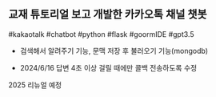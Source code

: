 ## 교재 튜토리얼 보고 개발한 카카오톡 채널 챗봇

#kakaotalk 
#chatbot
#python
#flask
#goormIDE
#gpt3.5


- 검색해서 알려주기 기능, 문맥 저장 후 불러오기 기능(mongodb)


- 2024/6/16 답변 4초 이상 걸릴 때에만 콜백 전송하도록 수정


2025 리뉴얼 예정

